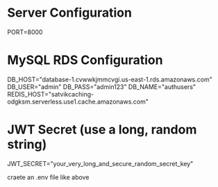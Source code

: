 # Server Configuration
PORT=8000

# MySQL RDS Configuration
DB_HOST="database-1.cvwwkjmmcvgi.us-east-1.rds.amazonaws.com"
DB_USER="admin"
DB_PASS="admin123"
DB_NAME="authusers"
REDIS_HOST="satvikcaching-odgksm.serverless.use1.cache.amazonaws.com"

# JWT Secret (use a long, random string)
JWT_SECRET="your_very_long_and_secure_random_secret_key"


craete an .env file like above
